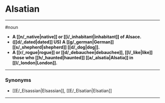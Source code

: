 # Alsatian
---
#noun
- **A [[n/_native|native]] or [[i/_inhabitant|inhabitant]] of Alsace.**
- **([[d/_dated|dated]] US) A [[g/_german|German]] [[s/_shepherd|shepherd]] [[d/_dog|dog]].**
- **A [[r/_rogue|rogue]] or [[d/_debauchee|debauchee]], [[l/_like|like]] those who [[h/_haunted|haunted]] [[a/_alsatia|Alsatia]] in [[l/_london|London]].**
---
### Synonyms
- [[E/_Elsassian|Elsassian]], [[E/_Elsatian|Elsatian]]
---
